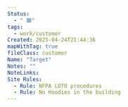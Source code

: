 ```yaml
---
Status:
  - " 🟩"
tags:
  - work/customer
Created: 2025-04-24T21:44:36
mapWithTag: true
fileClass: customer
Name: "Target"
Notes: ""
NoteLinks: 
Site Rules:
  - Rule: NFPA LOTO procedures
  - Rule: No Hoodies in the building
---
```


